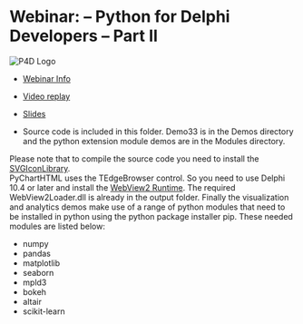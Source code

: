 
# Webinar: – Python for Delphi Developers – Part II

![P4D Logo](https://github.com/pyscripter/python4delphi/wiki/Images/Python4Delphi-Libraries.png)

- [Webinar Info]()

- [Video replay]()

- [Slides]()

- Source code is included in this folder.  Demo33 is in the Demos directory and the python extension module demos are in the Modules directory.

Please note that to compile the source code you need to install the [SVGIconLibrary](https://github.com/EtheaDev/SVGIconImageList).  
PyChartHTML uses the TEdgeBrowser control.  So you need to use Delphi 10.4 or later and install the [WebView2 Runtime](https://developer.microsoft.com/en-us/microsoft-edge/webview2/).  The required WebView2Loader.dll is already in the output folder.  Finally the visualization and analytics demos make use of a range of python modules that need to be installed in python using the python package installer pip. These needed modules are listed below:

- numpy
- pandas
- matplotlib
- seaborn
- mpld3
- bokeh
- altair
- scikit-learn
